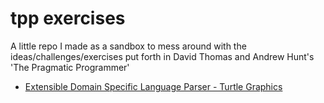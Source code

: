 # tpp exercises

A little repo I made as a sandbox to mess around with the ideas/challenges/exercises put forth in David Thomas and Andrew Hunt's 'The Pragmatic Programmer'

- [Extensible Domain Specific Language Parser - Turtle Graphics](https://zenlex.github.io/tpp/turtle/index.html)
